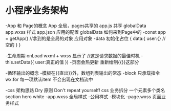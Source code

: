 # 小程序业务架构

-App 和 Page的概念
App 全局，pages共享的
app.js 共享 globalData
app.wxss 样式
app.json 应用的配置
globalData 如何来到Page中的
 -const app = getApp() //拿到的是全局的对象
 应用对象
 -data 初始化占位
 {
   data:{
     user:{} //空的
   }
 }

 -生命周期
 onLoad wxml + wxss 显示了  //这是请求数据的最佳时机
 -this.setData({
   user:真正的值
 })
-页面会热更新 重新绘制{{}}这部分

-循环输出的概念
  -模板在{{直出}}外，数组列表输出的常态
  -block 只承载指令 wx:for  每一项默认item
    不会出现在文档流中

-css 架构思路
Dry 原则 Don't repeat yourself!
css 业务拆分 一个元素多个类名
section hero white
  -app.wxss 全局样式
    -公用样式
    -模块化
  -page.wxss 页面业务样式